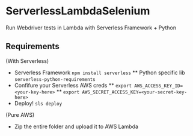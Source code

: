 # ServerlessLambdaSelenium
Run Webdriver tests in Lambda with Serverless Framework + Python

## Requirements

(With Serverless)
* Serverless Framework `npm install serverless`
** Python specific lib `serverless-python-requirements`
* Confifure your Serverless AWS creds
** `export AWS_ACCESS_KEY_ID=<your-key-here>`
** `export AWS_SECRET_ACCESS_KEY=<your-secret-key-here>`
* Deploy! `sls deploy`

(Pure AWS)
* Zip the entire folder and upload it to AWS Lambda
